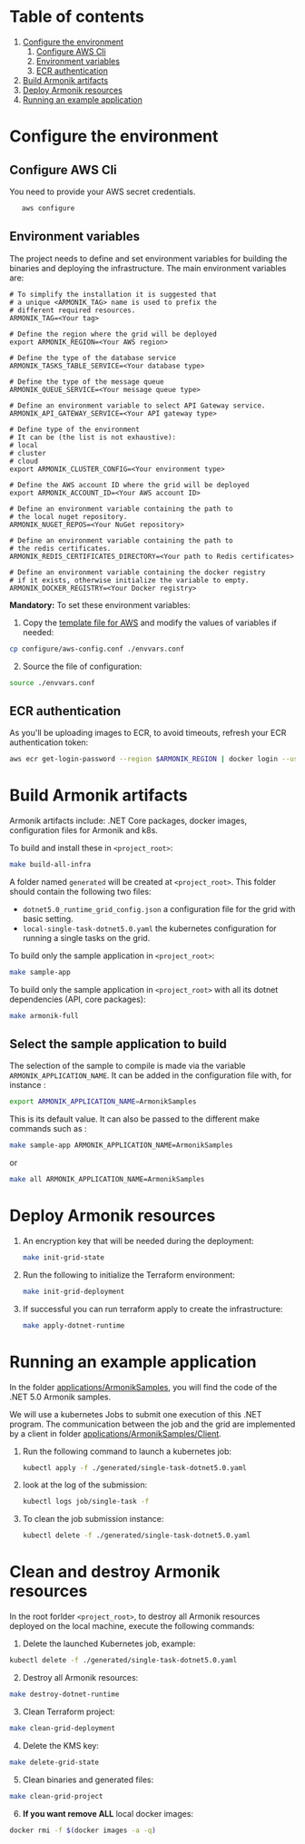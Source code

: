 # Table of contents
1. [Configure the environment](#configure-the-environment)
   1. [Configure AWS Cli](#configure-aws-cli)
   2. [Environment variables](#environment-variables)
   3. [ECR authentication](#ecr-authentication)
2. [Build Armonik artifacts](#build-armonik-artifacts)
3. [Deploy Armonik resources](#deploy-armonik-resources)
4. [Running an example application](#running-an-example-application)

# Configure the environment <a name="configure-the-environment"></a>
## Configure AWS Cli <a name="configure-aws-cli"></a>

You need to provide your AWS secret credentials.
```bash
   aws configure
```

## Environment variables <a name="environment-variables"></a>
The project needs to define and set environment variables for building the binaries and deploying the infrastructure.
The main environment variables are:
```buildoutcfg
# To simplify the installation it is suggested that
# a unique <ARMONIK_TAG> name is used to prefix the
# different required resources.
ARMONIK_TAG=<Your tag>

# Define the region where the grid will be deployed
export ARMONIK_REGION=<Your AWS region>

# Define the type of the database service
ARMONIK_TASKS_TABLE_SERVICE=<Your database type>

# Define the type of the message queue
ARMONIK_QUEUE_SERVICE=<Your message queue type>

# Define an environment variable to select API Gateway service.
ARMONIK_API_GATEWAY_SERVICE=<Your API gateway type>

# Define type of the environment
# It can be (the list is not exhaustive):
# local
# cluster
# cloud
export ARMONIK_CLUSTER_CONFIG=<Your environment type>

# Define the AWS account ID where the grid will be deployed
export ARMONIK_ACCOUNT_ID=<Your AWS account ID>

# Define an environment variable containing the path to
# the local nuget repository.
ARMONIK_NUGET_REPOS=<Your NuGet repository>

# Define an environment variable containing the path to
# the redis certificates.
ARMONIK_REDIS_CERTIFICATES_DIRECTORY=<Your path to Redis certificates>

# Define an environment variable containing the docker registry
# if it exists, otherwise initialize the variable to empty.
ARMONIK_DOCKER_REGISTRY=<Your Docker registry>
```

**Mandatory:** To set these environment variables:
1. Copy the [template file for AWS](configure/onpremise-aws-config.conf) and modify the values of variables if needed:
```bash
cp configure/aws-config.conf ./envvars.conf
```

2. Source the file of configuration:
```bash
source ./envvars.conf
```

## ECR authentication <a name="ecr-authentication"></a>
As you'll be uploading images to ECR, to avoid timeouts, refresh your ECR authentication token:
```bash
aws ecr get-login-password --region $ARMONIK_REGION | docker login --username AWS --password-stdin $ARMONIK_DOCKER_REGISTRY
```

# Build Armonik artifacts <a name="build-armonik-artifacts"></a>
Armonik artifacts include: .NET Core packages, docker images, configuration files for Armonik and k8s.

To build and install these in `<project_root>`:
```bash
make build-all-infra
```

A folder named `generated` will be created at `<project_root>`. This folder should contain the following
two files:
 * `dotnet5.0_runtime_grid_config.json` a configuration file for the grid with basic setting.
 * `local-single-task-dotnet5.0.yaml` the kubernetes configuration for running a single tasks on the grid.

To build only the sample application in `<project_root>`:
```bash
make sample-app
```
To build only the sample application in `<project_root>` with all its dotnet dependencies (API, core packages):
```bash
make armonik-full
```

## Select the sample application to build

The selection of the sample to compile is made via the variable `ARMONIK_APPLICATION_NAME`.
It can be added in the configuration file with, for instance :
```bash
export ARMONIK_APPLICATION_NAME=ArmonikSamples
```
This is its default value.
It can also be passed to the different make commands such as :
```bash
make sample-app ARMONIK_APPLICATION_NAME=ArmonikSamples
```
or
```bash
make all ARMONIK_APPLICATION_NAME=ArmonikSamples
```

# Deploy Armonik resources <a name="deploy-armonik-resources"></a>
1. An encryption key that will be needed during the deployment:
   ```bash
   make init-grid-state
   ```

2. Run the following to initialize the Terraform environment:
   ```bash
   make init-grid-deployment
   ```

3. If successful you can run terraform apply to create the infrastructure:
   ```bash
   make apply-dotnet-runtime
   ```

# Running an example application <a name="running-an-example-application"></a>
In the folder [applications/ArmonikSamples](./applications/ArmonikSamples), you will find the code of the .NET 5.0 Armonik samples.

We will use a kubernetes Jobs to submit one execution of this .NET program. The communication between the job and the grid are implemented by a client in folder [applications/ArmonikSamples/Client](./applications/ArmonikSamples/Client).

1. Run the following command to launch a kubernetes job:
   ```bash
   kubectl apply -f ./generated/single-task-dotnet5.0.yaml
   ```

2. look at the log of the submission:
   ```bash
   kubectl logs job/single-task -f
   ```

3. To clean the job submission instance:
   ```bash
   kubectl delete -f ./generated/single-task-dotnet5.0.yaml
   ```

# Clean and destroy Armonik resources <a name="clean-and-destroy-armonik-resources"></a>
In the root forlder `<project_root>`, to destroy all Armonik resources deployed on the local machine, execute the following commands:

1. Delete the launched Kubernetes job, example:
```bash
kubectl delete -f ./generated/single-task-dotnet5.0.yaml
```

2. Destroy all Armonik resources:
```bash
make destroy-dotnet-runtime
```

3. Clean Terraform project:
```bash
make clean-grid-deployment
```

4. Delete the KMS key:
```bash
make delete-grid-state
```

5. Clean binaries and generated files:
```bash
make clean-grid-project
```

6. **If you want remove ALL** local docker images:
```bash
docker rmi -f $(docker images -a -q)
```
